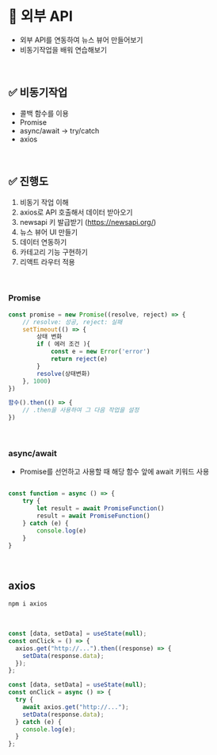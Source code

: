# 📌 외부 API

- 외부 API를 연동하여 뉴스 뷰어 만들어보기
- 비동기작업을 배워 연습해보기

<br>

## ✅ 비동기작업

- 콜백 함수를 이용
- Promise
- async/await -> try/catch
- axios

<br>

## ✅ 진행도

1. 비동기 작업 이해
2. axios로 API 호출해서 데이터 받아오기
3. newsapi 키 발급받기 (https://newsapi.org/)
4. 뉴스 뷰어 UI 만들기
5. 데이터 연동하기
6. 카테고리 기능 구현하기
7. 리액트 라우터 적용

<br>

### Promise

```javascript
const promise = new Promise((resolve, reject) => {
    // resolve: 성공, reject: 실패
    setTimeout(() => {
        상태 변화
        if ( 에러 조건 ){
            const e = new Error('error')
            return reject(e)
        }
        resolve(상태변화)
    }, 1000)
})

함수().then(() => {
    // .then을 사용하여 그 다음 작업을 설정
})
```

<br>

### async/await

- Promise를 선언하고 사용할 때 해당 함수 앞에 await 키워드 사용

```javascript

const function = async () => {
    try {
        let result = await PromiseFunction()
        result = await PromiseFunction()
    } catch (e) {
        console.log(e)
    }
}

```

<br>

## axios

```bash
npm i axios
```

<br>

```javascript
const [data, setData] = useState(null);
const onClick = () => {
  axios.get("http://...").then((response) => {
    setData(response.data);
  });
};
```

```javascript
const [data, setData] = useState(null);
const onClick = async () => {
  try {
    await axios.get("http://...");
    setData(response.data);
  } catch (e) {
    console.log(e);
  }
};
```
